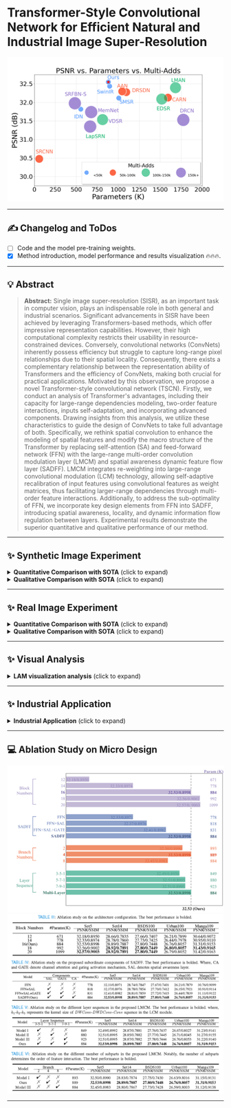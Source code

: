 # **Transformer-Style Convolutional Network for Efficient Natural and Industrial Image Super-Resolution**
<img src="images\Complexity.png" style="zoom:50%;" />

<hr />

## :writing_hand: Changelog and ToDos
- [ ] Code and the model pre-training weights.
- [x] Method introduction, model performance and results visualization  :fire::fire::fire:.

<hr />

## :bulb: Abstract
> **Abstract:** Single image super-resolution (SISR), as an important task in computer vision, plays an indispensable role in both general and industrial scenarios. Significant advancements in SISR have been achieved by leveraging Transformers-based methods, which offer impressive representation capabilities. However, their high computational complexity restricts their usability in resource-constrained devices. Conversely, convolutional networks (ConvNets) inherently possess efficiency but struggle to capture long-range pixel relationships due to their spatial locality. Consequently, there exists a complementary relationship between the representation ability of Transformers and the efficiency of ConvNets, making both crucial for practical applications. Motivated by this observation, we propose a novel Transformer-style convolutional network (TSCN). 
> Firstly, we conduct an analysis of Transformer's advantages, including their capacity for large-range dependencies modeling, two-order feature interactions, inputs self-adaptation, and incorporating advanced components. Drawing insights from this analysis, we utilize these characteristics to guide the design of ConvNets to take full advantage of both. Specifically, we rethink spatial convolution to enhance the modeling of spatial features and modify the macro structure of the Transformer by replacing self-attention (SA) and feed-forward network (FFN) with the large-range multi-order convolution modulation layer (LMCM) and spatial awareness dynamic feature flow layer (SADFF). LMCM integrates re-weighting into large-range convolutional modulation (LCM) technology, allowing self-adaptive recalibration of input features using convolutional features as weight matrices, thus facilitating larger-range dependencies through multi-order feature interactions. Additionally, to address the sub-optimality of FFN, we incorporate key design elements from FFN into SADFF, introducing spatial awareness, locality, and dynamic information flow regulation between layers. Experimental results demonstrate the superior quantitative and qualitative performance of our method.

<hr />

## :sparkles: Synthetic Image Experiment
<details>
	<summary><strong>Quantitative Comparison with SOTA</strong> (click to expand) </summary>
	<p><img src = "images/Quan.png" width=100% height=100%></p>
</details>
<details>
	<summary><strong>Qualitative Comparison with SOTA</strong> (click to expand) </summary>
    	<p><img src = "images/Qualitative.png" width=100% height=100%></p>
		<div style="display: flex; flex-direction: row;">
    	<div style="flex: 1; padding-right: 5px;">
      		<img src="images/set5_baby.gif" width="100%" height="100%">
    	</div>
    	<div style="flex: 1; padding-right: 5px;">
      		<img src="images/set5_butterfly.gif" width="100%" height="100%">
    	</div>
    	<div style="flex: 1; padding-left: 5px;">
      		<img src="images/set14_bridge.gif" width="100%" height="100%">
    	</div>
  		</div>
    	<div style="display: flex; flex-direction: row;">
    	<div style="flex: 1; padding-right: 5px;">
      		<img src="images/set14_coastguard.gif" width="100%" height="100%">
    	</div>
    	<div style="flex: 1; padding-right: 5px;">
      		<img src="images/set14_lenna.gif" width="100%" height="100%">
    	</div>
    	<div style="flex: 1; padding-left: 5px;">
      		<img src="images/set14_man.gif" width="100%" height="100%">
    	</div>
  		</div>
    	<div style="display: flex; flex-direction: row;">
    	<div style="flex: 1; padding-right: 5px;">
      		<img src="images/set14_monarch.gif" width="100%" height="100%">
    	</div>
    	<div style="flex: 1; padding-right: 5px;">
      		<img src="images/set14_pepper.gif" width="100%" height="100%">
    	</div>
        <div style="flex: 1; padding-left: 5px;">
      		<img src="images/set14_pepper.gif" width="100%" height="100%">
    	</div>
  		</div>
</details>

<hr />

## :sparkles: Real Image Experiment
<details>
	<summary><strong>Quantitative Comparison with SOTA</strong> (click to expand) </summary>
	<p><img src = "images/Quan.png" width=100% height=100%></p>
</details>
<details>
	<summary><strong>Qualitative Comparison with SOTA</strong> (click to expand) </summary>
	<p><img src = "images/Quan.png" width=100% height=100%></p>
</details>

<hr />

## :sparkles: Visual Analysis
<details>
	<summary><strong>LAM visualization analysis</strong> (click to expand) </summary>
	<p><img src = "images/LAM.png" width=100% height=100%></p>
	Results of Local Attribution Maps. A more widely distributed red area and higher DI represent a larger range pixels utilization. The heat maps exhibit the area of interest for different SR networks. The red regions are noticed by almost both EDSR, SwinIR, and CARN while the blue areas represent the additional LAM interest areas of the proposed TSCN. (TSCN has a higher diffusion index.)
</details>

<hr />

## :sparkles: Industrial Application
<details>
	<summary><strong>Industrial Application</strong> (click to expand) </summary>
	<p><img src = "images/Industrial.png" width=100% height=100%></p>
	Industrial application of SISR: PCB images and license plate image super resolution for the electronics and autonomous driving industries.
	<p><img src = "images/seg-3.png" width=100% height=100%></p>
	Industrial Application of SISR: contributing to autonomous driving scenario parsing.
</details>

<hr /> 

## :computer: Ablation Study on Micro Design

<center class="half">
    <img src="images/overall.png" width="550"/><img src="images/ab_table.png" width="550"/>
</center>

<hr />
